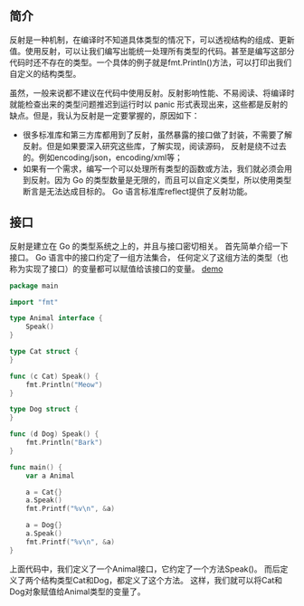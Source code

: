 ## 简介
反射是一种机制，在编译时不知道具体类型的情况下，可以透视结构的组成、更新值。使用反射，可以让我们编写出能统一处理所有类型的代码。甚至是编写这部分代码时还不存在的类型。一个具体的例子就是fmt.Println()方法，可以打印出我们自定义的结构类型。

虽然，一般来说都不建议在代码中使用反射。反射影响性能、不易阅读、将编译时就能检查出来的类型问题推迟到运行时以 panic 形式表现出来，这些都是反射的缺点。但是，我认为反射是一定要掌握的，原因如下：

- 很多标准库和第三方库都用到了反射，虽然暴露的接口做了封装，不需要了解反射。但是如果要深入研究这些库，了解实现，阅读源码， 反射是绕不过去的。例如encoding/json，encoding/xml等；
- 如果有一个需求，编写一个可以处理所有类型的函数或方法，我们就必须会用到反射。因为 Go 的类型数量是无限的，而且可以自定义类型，所以使用类型断言是无法达成目标的。
Go 语言标准库reflect提供了反射功能。

## 接口
反射是建立在 Go 的类型系统之上的，并且与接口密切相关。
首先简单介绍一下接口。
Go 语言中的接口约定了一组方法集合，
任何定义了这组方法的类型（也称为实现了接口）的变量都可以赋值给该接口的变量。
[demo](./interface_demo1/d1.go)
```go
package main

import "fmt"

type Animal interface {
	Speak()
}

type Cat struct {
}

func (c Cat) Speak() {
	fmt.Println("Meow")
}

type Dog struct {
}

func (d Dog) Speak() {
	fmt.Println("Bark")
}

func main() {
	var a Animal

	a = Cat{}
	a.Speak()
	fmt.Printf("%v\n", &a)

	a = Dog{}
	a.Speak()
	fmt.Printf("%v\n", &a)
}
```
上面代码中，我们定义了一个Animal接口，它约定了一个方法Speak()。
而后定义了两个结构类型Cat和Dog，都定义了这个方法。
这样，我们就可以将Cat和Dog对象赋值给Animal类型的变量了。


